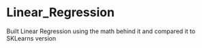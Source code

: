 # Linear_Regression
Built Linear Regression using the math behind it and compared it to SKLearns version 
